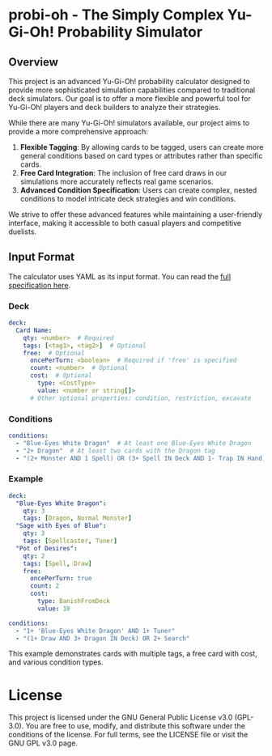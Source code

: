 # probi-oh - The Simply Complex Yu-Gi-Oh! Probability Simulator

## Overview

This project is an advanced Yu-Gi-Oh! probability calculator designed to provide more sophisticated simulation capabilities compared to traditional deck simulators. Our goal is to offer a more flexible and powerful tool for Yu-Gi-Oh! players and deck builders to analyze their strategies.

While there are many Yu-Gi-Oh! simulators available, our project aims to provide a more comprehensive approach:

1. **Flexible Tagging**: By allowing cards to be tagged, users can create more general conditions based on card types or attributes rather than specific cards.
2. **Free Card Integration**: The inclusion of free card draws in our simulations more accurately reflects real game scenarios.
3. **Advanced Condition Specification**: Users can create complex, nested conditions to model intricate deck strategies and win conditions.

We strive to offer these advanced features while maintaining a user-friendly interface, making it accessible to both casual players and competitive duelists.

## Input Format

The calculator uses YAML as its input format. You can read the [full specification here](yaml-spec.md).

### Deck

```yaml
deck:
  Card Name:
    qty: <number>  # Required
    tags: [<tag1>, <tag2>]  # Optional
    free:  # Optional
      oncePerTurn: <boolean>  # Required if 'free' is specified
      count: <number>  # Optional
      cost:  # Optional
        type: <CostType>
        value: <number or string[]>
      # Other optional properties: condition, restriction, excavate
```

### Conditions

```yaml
conditions:
  - "Blue-Eyes White Dragon"  # At least one Blue-Eyes White Dragon
  - "2+ Dragon"  # At least two cards with the Dragon tag
  - "(2+ Monster AND 1 Spell) OR (3+ Spell IN Deck AND 1- Trap IN Hand)"
```

### Example

```yaml
deck:
  "Blue-Eyes White Dragon":
    qty: 3
    tags: [Dragon, Normal Monster]
  "Sage with Eyes of Blue":
    qty: 3
    tags: [Spellcaster, Tuner]
  "Pot of Desires":
    qty: 2
    tags: [Spell, Draw]
    free:
      oncePerTurn: true
      count: 2
      cost:
        type: BanishFromDeck
        value: 10

conditions:
  - "1+ 'Blue-Eyes White Dragon' AND 1+ Tuner"
  - "(1+ Draw AND 3+ Dragon IN Deck) OR 2+ Search"
```

This example demonstrates cards with multiple tags, a free card with cost, and various condition types.

# License

This project is licensed under the GNU General Public License v3.0 (GPL-3.0). You are free to use, modify, and distribute this software under the conditions of the license. For full terms, see the LICENSE file or visit the GNU GPL v3.0 page.
